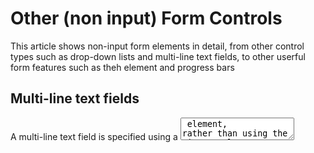 # Other (non input) Form Controls #
This article shows non-input form elements in detail, from other control types such as drop-down lists and multi-line text fields, to other userful form features such as theh <output> element and progress bars

## Multi-line text fields ##
A multi-line text field is specified using a <textarea> element, rather than using the <input> element

Main difference between <textarea> elements and <input> elemets with `type="text"` is that the <textarea> element allows the user to include hard line breaks (pressing enter/return) that will be included when the data is submitted. 

<textarea> also takes a closing tag, and any default text you want it to contain should be put between the opening and closing tags. In contrast, the <input> element is an empty element with no closing tag -- any default value is put inside the `value` attribute.

--- CONTROLING MULT-LINE RENDERING ---
<textarea> accepts three attributes to control its rendering across several lines:

`cols` - specifies the visible width (in columns) of the text control, measured in average character widths.
  This is essentially the starting width as it can be changed by resizing the <textarea>, and overriden using CSS. 
  The default value if none is supplied is 20

`rows` - specifies the number of visible text rows for the control
  This is effectively the starting height of the control, as it can be cahgned with resizing, or CSS.
  The default value if none is supplied is 2

`wrap` - specifies how the control wraps text. It takes three potential values:
  soft (the default value), means the text submitted is not wrapped but the text rendered by the browser is wrapped; 
  hard (the `cols` attribute must be specified when using this value), which means both the submitted and rendered texts are wrapped 
  off stops wrapping

--- CONTROLING TEXTAREA RESIZABILITY ---
The ability to resize a <textarea> is controlled with the CSS resize property.

It's values are:
  `both` - the default - allows resizing horizontally and vertically
  `horizontal` - allows resizing only horizontally
  `vertical` - allows resizing only vertically
  `none` - allows no resizing
  `block` and `inline`: Experimental values that allow resizing in the `block` or `inline` direction only

## Drop-down Controls ##
HTML has two forms of drop down content: the `select box` and the `autocomplete box`

A simple select box is created with a <select> element with one or more <option> elements as its children, each of which specifies one of its possible values

If required, the default value for the select box can be set using the `selected` attribute on the desired <option> element - this option is then preselected when the page loads.

The <option> elements can be nested inside <optgroup> elements to create visually associated groups of values:
  On the <optgroup> element, the value of the `label` is displayed before the values of the nested options.
  If the <option> element has an explicit value attribute set on it, that value is sent when the form is submitted. If the `value` attribute is omitted, the content of the <option> element is used as the value so the `value` attribute is not necessarily needed unless you want to send a shorthand value

By default, the height of the select box is enough to display a single value. The optional `size` attribute provides control over how many options are visable when the select does not have focus

--- MULTIPLE CHOICE SELECT BOX ---
By default, a select box only lets the user select a single value. By adding the `multiple` attribute to the <select> element, you can allow users to select several values, by using the default mechanism provided by the operating system (e.g. holding down cmd/ctrl and clicking multiple values)

--- AUTOCOMPLETE BOX ---
You can provide suggested, automatically-completed values for form widgets using the <datalist> element with child <option> elements to specify the values to display.
  The <datalist> needs to be given an id

The data list is then bound to an <input> element (e.g. text or email) using the `list` attribute, the value of which is the `id` of the data list to bind 

Once a data list is affiliated with a form widget, its options are used to auto-complete text entered by the user; typically, this is presented to the user as a drop-down box listing possible mataches for what they've typed into the input

Almost all browsers support datalist, but if you're still supporting older browsers such as IE version below 10, there is a trick to provide a fallback: